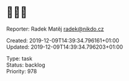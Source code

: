 # 🍏🍏🍏

Reporter: Radek Matěj <radek@nikdo.cz>  

Created: 2019-12-09T14:39:34.796161+01:00  
Updated: 2019-12-09T14:39:34.796203+01:00

Type: task  
Status: backlog  
Priority: 978
